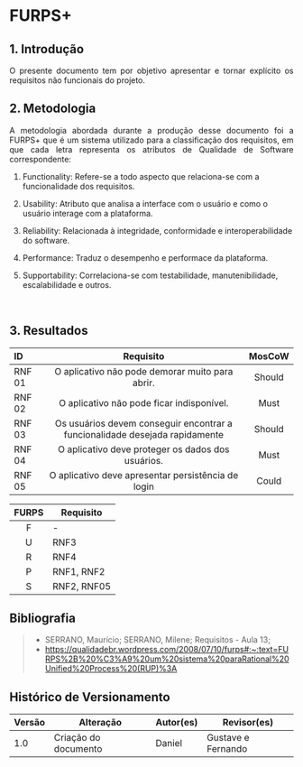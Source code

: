 # FURPS+

## 1. Introdução

<p style="text-align: justify;"> O presente documento tem por objetivo apresentar e tornar explícito os requisitos não funcionais do projeto. </p>

## 2. Metodologia

<p style="text-align: justify;">A metodologia abordada durante a produção desse documento foi a FURPS+ que é um sistema utilizado para a classificação dos requisitos, em que cada letra representa os atributos de Qualidade de Software correspondente:
</p>

1. Functionality: Refere-se a todo aspecto que relaciona-se com a funcionalidade dos requisitos.

2. Usability: Atributo que analisa a interface com o usuário e como o usuário interage com a plataforma.

3. Reliability: Relacionada à integridade, conformidade e interoperabilidade do software.

4. Performance: Traduz o desempenho e performace da plataforma.

5. Supportability: Correlaciona-se com testabilidade, manutenibilidade, escalabilidade e outros.

<br>


## 3. Resultados

<center>

| ID     |                                  Requisito                                  | MosCoW |
| :----- | :-------------------------------------------------------------------------: | :----: |
| RNF 01 |               O aplicativo não pode demorar muito para abrir.               | Should |
| RNF 02 |                  O aplicativo não pode ficar indisponível.                  |  Must  |
| RNF 03 | Os usuários devem conseguir encontrar a funcionalidade desejada rapidamente | Should |
| RNF 04 |              O aplicativo deve proteger os dados dos usuários.              |  Must  |
| RNF 05 |             O aplicativo deve apresentar persistência de login              | Could  |

</center>

<center>

| FURPS | Requisito   |
| :---: | ----------- |
|   F   | -           |
|   U   | RNF3        |
|   R   | RNF4        |
|   P   | RNF1, RNF2  |
|   S   | RNF2, RNF05 |

</center>


## Bibliografia

> - SERRANO, Maurício; SERRANO, Milene; Requisitos - Aula 13;
> - https://qualidadebr.wordpress.com/2008/07/10/furps#:~:text=FURPS%2B%20%C3%A9%20um%20sistema%20paraRational%20Unified%20Process%20(RUP)%3A

## Histórico de Versionamento

Versão |       Alteração       |    Autor(es)   |    Revisor(es) 
---- | ---- | ---- | ---- 
1.0 | Criação do documento | Daniel |  Gustave e Fernando